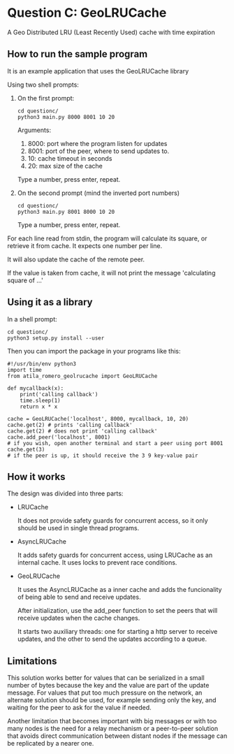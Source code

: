 # Question C: GeoLRUCache
A Geo Distributed LRU (Least Recently Used) cache with time expiration

## How to run the sample program
It is an example application that uses the GeoLRUCache library

Using two shell prompts:

1.  On the first prompt:
    ```
    cd questionc/
    python3 main.py 8000 8001 10 20
    ```
    Arguments:
    1. 8000: port where the program listen for updates
    2. 8001: port of the peer, where to send updates to.
    3. 10: cache timeout in seconds
    4. 20: max size of the cache

    Type a number, press enter, repeat.

2. On the second prompt (mind the inverted port numbers)
    ```
    cd questionc/
    python3 main.py 8001 8000 10 20
    ```
    Type a number, press enter, repeat.

For each line read from stdin, the program will calculate its square, or retrieve it from cache. It expects one number per line.

It will also update the cache of the remote peer.

If the value is taken from cache, it will not print the message 'calculating square of ...'

## Using it as a library
In a shell prompt:
```
cd questionc/
python3 setup.py install --user
```

Then you can import the package in your programs like this:
```
#!/usr/bin/env python3
import time
from atila_romero_geolrucache import GeoLRUCache

def mycallback(x): 
    print('calling callback') 
    time.sleep(1) 
    return x * x 

cache = GeoLRUCache('localhost', 8000, mycallback, 10, 20)
cache.get(2) # prints 'calling callback'
cache.get(2) # does not print 'calling callback'
cache.add_peer('localhost', 8001)
# if you wish, open another terminal and start a peer using port 8001
cache.get(3)
# if the peer is up, it should receive the 3 9 key-value pair
```

## How it works
The design was divided into three parts:
- LRUCache

    It does not provide safety guards for concurrent
    access, so it only should be used in single thread programs.

- AsyncLRUCache

    It adds safety guards for concurrent access, using LRUCache as an internal cache. It uses locks to prevent race conditions.

- GeoLRUCache

    It uses the AsyncLRUCache as a inner cache and adds the funcionality of being able to send and receive updates.

    After initialization, use the add_peer function to set the peers that will receive updates when the cache changes.

    It starts two auxiliary threads: one for starting a http server to receive updates, and the other to send the updates according to a queue.


## Limitations
This solution works better for values that can be serialized in a small number of bytes because the key and the value are part of the update message. For values that put too much pressure on the network, an alternate solution should be used, for example sending only the key, and waiting for the peer to ask for the value if needed.

Another limitation that becomes important with big messages or with too many nodes is the need for a relay mechanism or a peer-to-peer solution that avoids direct communication between distant nodes if the message can be replicated by a nearer one.

